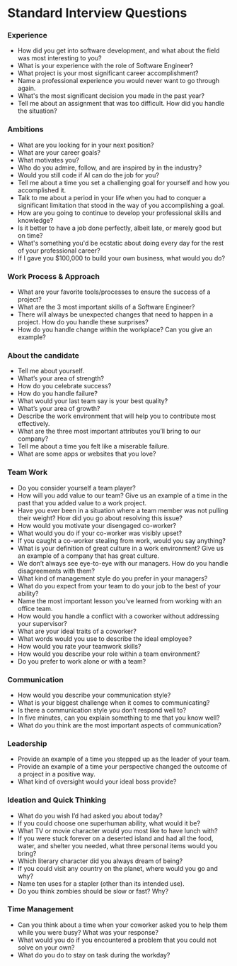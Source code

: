 # Standard Interview Questions

### Experience

- How did you get into software development, and what about the field was most interesting to
you?
- What is your experience with the role of Software Engineer?
- What project is your most significant career accomplishment?
- Name a professional experience you would never want to go through again.
- What's the most significant decision you made in the past year?
- Tell me about an assignment that was too difficult. How did you handle the situation?

### Ambitions

- What are you looking for in your next position?
- What are your career goals?
- What motivates you?
- Who do you admire, follow, and are inspired by in the industry?
- Would you still code if AI can do the job for you?
- Tell me about a time you set a challenging goal for yourself and how you accomplished it.
- Talk to me about a period in your life when you had to conquer a significant limitation that stood in the way of you accomplishing a goal.
- How are you going to continue to develop your professional skills and knowledge?
- Is it better to have a job done perfectly, albeit late, or merely good but on time?
- What's something you'd be ecstatic about doing every day for the rest of your professional
career?
- If I gave you $100,000 to build your own business, what would you do?

### Work Process & Approach

- What are your favorite tools/processes to ensure the success of a project?
- What are the 3 most important skills of a Software Engineer?
- There will always be unexpected changes that need to happen in a project. How do you handle
these surprises?
- How do you handle change within the workplace? Can you give an example?

### About the candidate

- Tell me about yourself.
- What’s your area of strength?
- How do you celebrate success?
- How do you handle failure?
- What would your last team say is your best quality?
- What’s your area of growth?
- Describe the work environment that will help you to contribute most effectively.
- What are the three most important attributes you’ll bring to our company?
- Tell me about a time you felt like a miserable failure.
- What are some apps or websites that you love?

### Team Work

- Do you consider yourself a team player?
- How will you add value to our team? Give us an example of a time in the past that you added value to a work project.
- Have you ever been in a situation where a team member was not pulling their weight? How did you go about resolving this issue?
- How would you motivate your disengaged co-worker?
- What would you do if your co-worker was visibly upset?
- If you caught a co-worker stealing from work, would you say anything?
- What is your definition of great culture in a work environment? Give us an example of a company
that has great culture.
- We don’t always see eye-to-eye with our managers. How do you handle disagreements with
them?
- What kind of management style do you prefer in your managers?
- What do you expect from your team to do your job to the best of your ability?
- Name the most important lesson you’ve learned from working with an office team.
- How would you handle a conflict with a coworker without addressing your supervisor?
- What are your ideal traits of a coworker?
- What words would you use to describe the ideal employee?
- How would you rate your teamwork skills?
- How would you describe your role within a team environment?
- Do you prefer to work alone or with a team?

### Communication

- How would you describe your communication style?
- What is your biggest challenge when it comes to communicating?
- Is there a communication style you don’t respond well to?
- In five minutes, can you explain something to me that you know well?
- What do you think are the most important aspects of communication?

### Leadership

- Provide an example of a time you stepped up as the leader of your team.
- Provide an example of a time your perspective changed the outcome of a project in a positive
way.
- What kind of oversight would your ideal boss provide?

### Ideation and Quick Thinking

- What do you wish I’d had asked you about today?
- If you could choose one superhuman ability, what would it be?
- What TV or movie character would you most like to have lunch with?
- If you were stuck forever on a deserted island and had all the food, water, and shelter you
needed, what three personal items would you bring?
- Which literary character did you always dream of being?
- If you could visit any country on the planet, where would you go and why?
- Name ten uses for a stapler (other than its intended use).
- Do you think zombies should be slow or fast? Why?

### Time Management

- Can you think about a time when your coworker asked you to help them while you were busy? What was your response?
- What would you do if you encountered a problem that you could not solve on your own?
- What do you do to stay on task during the workday?
